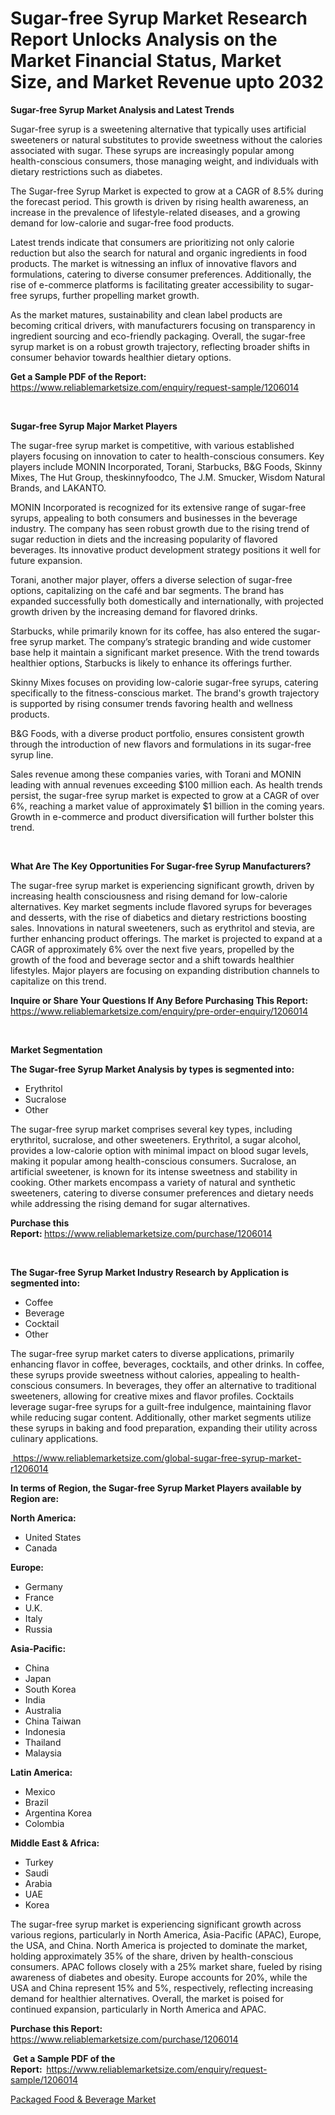 <p><h1>Sugar-free Syrup Market Research Report Unlocks Analysis on the Market Financial Status, Market Size, and Market Revenue upto 2032</h1></p><p><strong>Sugar-free Syrup Market Analysis and Latest Trends</strong></p>
<p><p>Sugar-free syrup is a sweetening alternative that typically uses artificial sweeteners or natural substitutes to provide sweetness without the calories associated with sugar. These syrups are increasingly popular among health-conscious consumers, those managing weight, and individuals with dietary restrictions such as diabetes. </p><p>The Sugar-free Syrup Market is expected to grow at a CAGR of 8.5% during the forecast period. This growth is driven by rising health awareness, an increase in the prevalence of lifestyle-related diseases, and a growing demand for low-calorie and sugar-free food products. </p><p>Latest trends indicate that consumers are prioritizing not only calorie reduction but also the search for natural and organic ingredients in food products. The market is witnessing an influx of innovative flavors and formulations, catering to diverse consumer preferences. Additionally, the rise of e-commerce platforms is facilitating greater accessibility to sugar-free syrups, further propelling market growth. </p><p>As the market matures, sustainability and clean label products are becoming critical drivers, with manufacturers focusing on transparency in ingredient sourcing and eco-friendly packaging. Overall, the sugar-free syrup market is on a robust growth trajectory, reflecting broader shifts in consumer behavior towards healthier dietary options.</p></p>
<p><strong>Get a Sample PDF of the Report:&nbsp;</strong> <a href="https://www.reliablemarketsize.com/enquiry/request-sample/1206014?utm_campaign=2488&utm_medium=2&utm_source=Github&utm_content=ia&utm_term=15022025&utm_id=sugar-free-syrup">https://www.reliablemarketsize.com/enquiry/request-sample/1206014</a></p>
<p>&nbsp;</p>
<p><strong>Sugar-free Syrup Major Market Players</strong></p>
<p><p>The sugar-free syrup market is competitive, with various established players focusing on innovation to cater to health-conscious consumers. Key players include MONIN Incorporated, Torani, Starbucks, B&G Foods, Skinny Mixes, The Hut Group, theskinnyfoodco, The J.M. Smucker, Wisdom Natural Brands, and LAKANTO.</p><p>MONIN Incorporated is recognized for its extensive range of sugar-free syrups, appealing to both consumers and businesses in the beverage industry. The company has seen robust growth due to the rising trend of sugar reduction in diets and the increasing popularity of flavored beverages. Its innovative product development strategy positions it well for future expansion.</p><p>Torani, another major player, offers a diverse selection of sugar-free options, capitalizing on the café and bar segments. The brand has expanded successfully both domestically and internationally, with projected growth driven by the increasing demand for flavored drinks.</p><p>Starbucks, while primarily known for its coffee, has also entered the sugar-free syrup market. The company’s strategic branding and wide customer base help it maintain a significant market presence. With the trend towards healthier options, Starbucks is likely to enhance its offerings further.</p><p>Skinny Mixes focuses on providing low-calorie sugar-free syrups, catering specifically to the fitness-conscious market. The brand's growth trajectory is supported by rising consumer trends favoring health and wellness products.</p><p>B&G Foods, with a diverse product portfolio, ensures consistent growth through the introduction of new flavors and formulations in its sugar-free syrup line. </p><p>Sales revenue among these companies varies, with Torani and MONIN leading with annual revenues exceeding $100 million each. As health trends persist, the sugar-free syrup market is expected to grow at a CAGR of over 6%, reaching a market value of approximately $1 billion in the coming years. Growth in e-commerce and product diversification will further bolster this trend.</p></p>
<p>&nbsp;</p>
<p><strong>What Are The Key Opportunities For Sugar-free Syrup Manufacturers?</strong></p>
<p><p>The sugar-free syrup market is experiencing significant growth, driven by increasing health consciousness and rising demand for low-calorie alternatives. Key market segments include flavored syrups for beverages and desserts, with the rise of diabetics and dietary restrictions boosting sales. Innovations in natural sweeteners, such as erythritol and stevia, are further enhancing product offerings. The market is projected to expand at a CAGR of approximately 6% over the next five years, propelled by the growth of the food and beverage sector and a shift towards healthier lifestyles. Major players are focusing on expanding distribution channels to capitalize on this trend.</p></p>
<p><strong>Inquire or Share Your Questions If Any Before Purchasing This Report:</strong> <a href="https://www.reliablemarketsize.com/enquiry/pre-order-enquiry/1206014?utm_campaign=2488&utm_medium=2&utm_source=Github&utm_content=ia&utm_term=15022025&utm_id=sugar-free-syrup">https://www.reliablemarketsize.com/enquiry/pre-order-enquiry/1206014</a></p>
<p>&nbsp;</p>
<p><strong>Market Segmentation</strong></p>
<p><strong>The Sugar-free Syrup Market Analysis by types is segmented into:</strong></p>
<p><ul><li>Erythritol</li><li>Sucralose</li><li>Other</li></ul></p>
<p><p>The sugar-free syrup market comprises several key types, including erythritol, sucralose, and other sweeteners. Erythritol, a sugar alcohol, provides a low-calorie option with minimal impact on blood sugar levels, making it popular among health-conscious consumers. Sucralose, an artificial sweetener, is known for its intense sweetness and stability in cooking. Other markets encompass a variety of natural and synthetic sweeteners, catering to diverse consumer preferences and dietary needs while addressing the rising demand for sugar alternatives.</p></p>
<p><strong>Purchase this Report:&nbsp;</strong><a href="https://www.reliablemarketsize.com/purchase/1206014?utm_campaign=2488&utm_medium=2&utm_source=Github&utm_content=ia&utm_term=15022025&utm_id=sugar-free-syrup">https://www.reliablemarketsize.com/purchase/1206014</a></p>
<p>&nbsp;</p>
<p><strong>The Sugar-free Syrup Market Industry Research by Application is segmented into:</strong></p>
<p><ul><li>Coffee</li><li>Beverage</li><li>Cocktail</li><li>Other</li></ul></p>
<p><p>The sugar-free syrup market caters to diverse applications, primarily enhancing flavor in coffee, beverages, cocktails, and other drinks. In coffee, these syrups provide sweetness without calories, appealing to health-conscious consumers. In beverages, they offer an alternative to traditional sweeteners, allowing for creative mixes and flavor profiles. Cocktails leverage sugar-free syrups for a guilt-free indulgence, maintaining flavor while reducing sugar content. Additionally, other market segments utilize these syrups in baking and food preparation, expanding their utility across culinary applications.</p></p>
<p><a href="https://www.reliablemarketsize.com/global-sugar-free-syrup-market-r1206014?utm_campaign=2488&utm_medium=2&utm_source=Github&utm_content=ia&utm_term=15022025&utm_id=sugar-free-syrup">&nbsp;https://www.reliablemarketsize.com/global-sugar-free-syrup-market-r1206014</a></p>
<p><strong>In terms of Region, the Sugar-free Syrup Market Players available by Region are:</strong></p>
<p>
    <p> <strong> North America: </strong>
        <ul>
            <li>United States</li>
            <li>Canada</li>
        </ul>
        </p> 
    <p> <strong> Europe: </strong>
        <ul>
            <li>Germany</li>
            <li>France</li>
            <li>U.K.</li>
            <li>Italy</li>
            <li>Russia</li>
        </ul>
        </p> 
    <p> <strong> Asia-Pacific: </strong>
        <ul>
            <li>China</li>
            <li>Japan</li>
            <li>South Korea</li>
            <li>India</li>
            <li>Australia</li>
            <li>China Taiwan</li>
            <li>Indonesia</li>
            <li>Thailand</li>
            <li>Malaysia</li>
        </ul>
        </p> 
    <p> <strong> Latin America: </strong>
        <ul>
            <li>Mexico</li>
            <li>Brazil</li>
            <li>Argentina Korea</li>
            <li>Colombia</li>
        </ul>
        </p> 
    <p> <strong> Middle East & Africa: </strong>
        <ul>
            <li>Turkey</li>
            <li>Saudi</li>
            <li>Arabia</li>
            <li>UAE</li>
            <li>Korea</li>
        </ul>
    </p>
    </p>
<p><p>The sugar-free syrup market is experiencing significant growth across various regions, particularly in North America, Asia-Pacific (APAC), Europe, the USA, and China. North America is projected to dominate the market, holding approximately 35% of the share, driven by health-conscious consumers. APAC follows closely with a 25% market share, fueled by rising awareness of diabetes and obesity. Europe accounts for 20%, while the USA and China represent 15% and 5%, respectively, reflecting increasing demand for healthier alternatives. Overall, the market is poised for continued expansion, particularly in North America and APAC.</p></p>
<p><strong>Purchase this Report: </strong><a href="https://www.reliablemarketsize.com/purchase/1206014?utm_campaign=2488&utm_medium=2&utm_source=Github&utm_content=ia&utm_term=15022025&utm_id=sugar-free-syrup">https://www.reliablemarketsize.com/purchase/1206014</a></p>
<p>&nbsp;<strong>Get a Sample PDF of the Report:&nbsp;&nbsp;</strong><a href="https://www.reliablemarketsize.com/enquiry/request-sample/1206014?utm_campaign=2488&utm_medium=2&utm_source=Github&utm_content=ia&utm_term=15022025&utm_id=sugar-free-syrup">https://www.reliablemarketsize.com/enquiry/request-sample/1206014</a></p>
<p><strong></strong></p>
<p><p><a href="https://github.com/carendesrochers299/Market-Research-Report-List-1/blob/main/packaged-food-beverage-market.md?utm_campaign=2488&utm_medium=2&utm_source=Github&utm_content=ia&utm_term=15022025&utm_id=sugar-free-syrup">Packaged Food & Beverage Market</a></p></p>